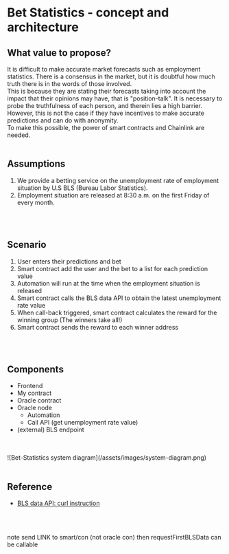 # Bet Statistics - concept and architecture

## What value to propose?
It is difficult to make accurate market forecasts such as employment statistics. There is a consensus in the market, but it is doubtful how much truth there is in the words of those involved.<br>
This is because they are stating their forecasts taking into account the impact that their opinions may have, that is "position-talk". It is necessary to probe the truthfulness of each person, and therein lies a high barrier.<br>
However, this is not the case if they have incentives to make accurate predictions and can do with anonymity.<br>
To make this possible, the power of smart contracts and Chainlink are needed.
<br>
<br>

## Assumptions
1. We provide a betting service on the unemployment rate of employment situation by U.S BLS (Bureau Labor Statistics).
2. Employment situation are released at 8:30 a.m. on the first Friday of every month.
<br>
<br>

## Scenario
1. User enters their predictions and bet
2. Smart contract add the user and the bet to a list for each prediction value
3. Automation will run at the time when the employment situation is released
4. Smart contract calls the BLS data API to obtain the latest unemployment rate value
5. When call-back triggered, smart contract calculates the reward for the winning group (The winners take all!)
6. Smart contract sends the reward to each winner address
<br>
<br>

## Components
- Frontend
- My contract
- Oracle contract
- Oracle node
    - Automation
    - Call API (get unemployment rate value)
- (external) BLS endpoint

<br>
<br>
![Bet-Statistics system diagram](/assets/images/system-diagram.png)
<br>
<br>

## Reference
- [BLS data API: curl instruction](https://www.bls.gov/developers/api_unix.htm#unix2)

<br>
<br>


note
send LINK to smart/con (not oracle con)
then requestFirstBLSData can be callable
